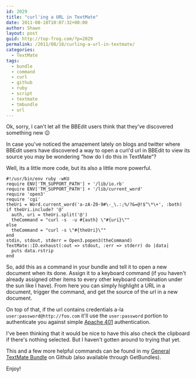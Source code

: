 ```yaml
---
id: 2029
title: "curl'ing a URL in TextMate"
date: 2011-08-18T10:07:32+00:00
author: Shawn
layout: post
guid: http://top-frog.com/?p=2029
permalink: /2011/08/18/curling-a-url-in-textmate/
categories:
  - TextMate
tags:
  - bundle
  - command
  - curl
  - github
  - ruby
  - script
  - textmate
  - tmbundle
  - url
---
```

Ok, sorry, I can't let all the BBEdit users think that they've discovered something new 😉

In case you've noticed the amazement lately on blogs and twitter where BBEdit users have discovered a way to open a curl'd url in BBEdit to view its source you may be wondering &#8220;how do I do this in TextMate&#8221;?

Well, its a little more code, but its also a little more powerful.

``` shell
#!/usr/bin/env ruby -wKU
require ENV['TM_SUPPORT_PATH'] + '/lib/io.rb'
require ENV['TM_SUPPORT_PATH'] + '/lib/current_word'
require 'open3'
require 'cgi'
theUri = Word.current_word('a-zA-Z0-9#\-_\.:;%/?&=@!$^\*\+', :both)
if theUri.include? '@'
  auth, uri = theUri.split('@')
  theCommand = "curl -s  -u #{auth} \"#{uri}\""
else
  theCommand = "curl -s \"#{theUri}\""
end
stdin, stdout, stderr = Open3.popen3(theCommand)
TextMate::IO.exhaust(:out => stdout, :err => stderr) do |data|
  puts data.rstrip
end
```

So, add this as a command in your bundle and tell it to open a new document when its done. Assign it to a keyboard command (if you haven't already assigned other items to every other keyboard combination under the sun like I have). From here you can simply highlight a URL in a document, trigger the command, and get the source of the url in a new document.

On top of that, if the url contains credentials a-la `user:password@http://foo.com` it'll use the `user:password` portion to authenticate you against simple [Apache 401](http://httpd.apache.org/docs/1.3/howto/auth.html) authentication.

I've been thinking that it would be nice to have this also check the clipboard if there's nothing selected. But I haven't gotten around to trying that yet.

This and a few more helpful commands can be found in my [General TextMate Bundle](https://github.com/Gipetto/sp_general.tmbundle) on Github (also available through GetBundles).

Enjoy!